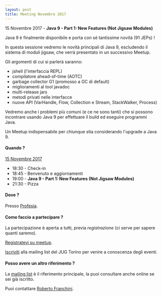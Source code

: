 ```yaml
---
layout: post
title: Meeting Novembre 2017
---
```


15 Novembre 2017 - **Java 9 - Part 1: New Features (Not Jigsaw Modules)**

Java 9 è finalmente disponibile e porta con sé tantissime novità (91 JEPs) !

In questa sessione vedremo le novità principali di Java 9, escludendo il sistema di moduli jigsaw, che verrà presentato in un successivo Meetup.

Gli argomenti di cui si parlerà saranno:

* jshell (l'interfaccia REPL)
* compilatore ahead-of-time (AOTC)
* garbage collector G1 (promosso a GC di default)
* miglioramenti al tool javadoc
* multi-release jars
* metodi privati nelle interfacce
* nuove API (VarHandle, Flow, Collection e Stream, StackWalker, Process)

Vedremo anche i problemi più comuni (e ce ne sono tanti) che si possono incontrare usando Java 9 per effettuare il build ed eseguire programmi Java.

Un Meetup indispensabile per chiunque stia considerando l'upgrade a Java 9.

#### Quando ?

<u>15 Novembre 2017</u>

* 18:30 - Check-in
* 18:45 - Benvenuto e aggiornamenti
* 19:00 - **Java 9 - Part 1: New Features (Not Jigsaw Modules)**
* 21:30 - Pizza

#### Dove ?

Presso [Profesia](/places/toolbox/).

#### Come faccio a partecipare ?

La partecipazione è aperta a tutti, previa *registrazione* (ci serve per sapere quanti saremo).

[Registratevi su meetup](https://www.meetup.com/JUGTorino/events/244539265/).

[Iscriviti](/subscribe/) alla mailing list del JUG Torino per venire a conoscenza degli eventi.

#### Posso avere un altro riferimento ?

La [mailing list](https://groups.yahoo.com/groups/it-torino-java-jug) è il riferimento principale,
la puoi consultare anche online se sei già iscritto.

Puoi contattare [Roberto Franchini](/people/robertofranchini/).

